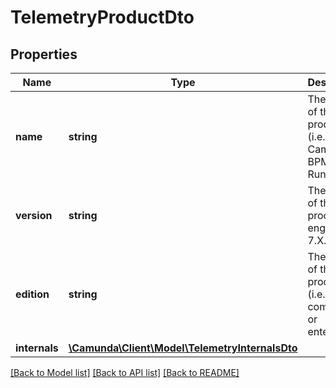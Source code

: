 # TelemetryProductDto

## Properties
Name | Type | Description | Notes
------------ | ------------- | ------------- | -------------
**name** | **string** | The name of the product (i.e., Camunda BPM Runtime). | [optional] 
**version** | **string** | The version of the process engine (i.e., 7.X.Y). | [optional] 
**edition** | **string** | The edition of the product (i.e., either community or enterprise). | [optional] 
**internals** | [**\Camunda\Client\Model\TelemetryInternalsDto**](TelemetryInternalsDto.md) |  | [optional] 

[[Back to Model list]](../../README.md#documentation-for-models) [[Back to API list]](../../README.md#documentation-for-api-endpoints) [[Back to README]](../../README.md)

